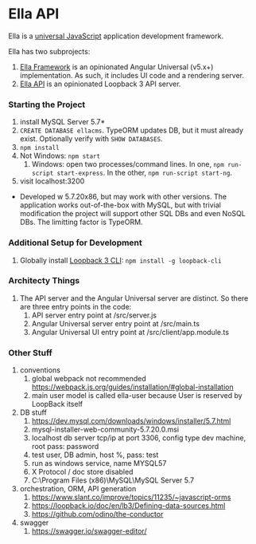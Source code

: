 # Ella API

Ella is a [universal JavaScript](https://medium.com/@mjackson/universal-javascript-4761051b7ae9) application development framework.

Ella has two subprojects:
1. [Ella Framework](https://github.com/Vandivier/ella-framework) is an opinionated Angular Universal (v5.x+) implementation. As such, it includes UI code and a rendering server.
1. [Ella API](https://github.com/Vandivier/ella-api) is an opinionated Loopback 3 API server.

### Starting the Project
1. install MySQL Server 5.7*
1. `CREATE DATABASE ellacms`. TypeORM updates DB, but it must already exist. Optionally verify with `SHOW DATABASES`.
1. `npm install`
1. Not Windows: `npm start`
    1. Windows: open two processes/command lines. In one, `npm run-script start-express`. In the other, `npm run-script start-ng`.
1. visit localhost:3200

* Developed w 5.7.20x86, but may work with other versions. The application works out-of-the-box with MySQL, but with trivial modification the project will support other SQL DBs and even NoSQL DBs. The limitting factor is TypeORM.

### Additional Setup for Development
1. Globally install [Loopback 3 CLI](https://github.com/strongloop/loopback-cli): `npm install -g loopback-cli`

### Architecty Things
1. The API server and the Angular Universal server are distinct. So there are three entry points in the code:
    1. API server entry point at /src/server.js
    1. Angular Universal server entry point at /src/main.ts
    1. Angular Universal UI entry point at /src/client/app.module.ts

### Other Stuff

1. conventions
    1. global webpack not recommended https://webpack.js.org/guides/installation/#global-installation
    1. main user model is called ella-user because User is reserved by LoopBack itself
1. DB stuff
    1. https://dev.mysql.com/downloads/windows/installer/5.7.html
    1. mysql-installer-web-community-5.7.20.0.msi
    1. localhost db server tcp/ip at port 3306, config type dev machine, root pass: password
    1. test user, DB admin, host %, pass: test
    1. run as windows service, name MYSQL57
    1. X Protocol / doc store disabled
    1. C:\Program Files (x86)\MySQL\MySQL Server 5.7
1. orchestration, ORM, API generation
    1. https://www.slant.co/improve/topics/11235/~javascript-orms
    1. https://loopback.io/doc/en/lb3/Defining-data-sources.html
    1. https://github.com/odino/the-conductor
1. swagger
    1. https://swagger.io/swagger-editor/


